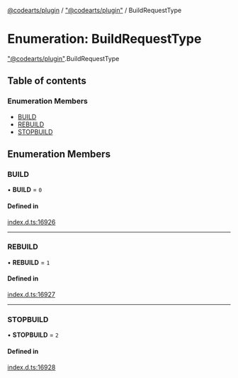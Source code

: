 [@codearts/plugin](../README.md) / ["@codearts/plugin"](../modules/_codearts_plugin_.md) / BuildRequestType

# Enumeration: BuildRequestType

["@codearts/plugin"](../modules/_codearts_plugin_.md).BuildRequestType

## Table of contents

### Enumeration Members

- [BUILD](codearts_plugin_.BuildRequestType.md#build)
- [REBUILD](codearts_plugin_.BuildRequestType.md#rebuild)
- [STOPBUILD](codearts_plugin_.BuildRequestType.md#stopbuild)

## Enumeration Members

### BUILD

• **BUILD** = ``0``

#### Defined in

[index.d.ts:16926](https://github.com/xyz-fish/cloudide-plugin-api/blob/9927cd6/index.d.ts#L16926)

___

### REBUILD

• **REBUILD** = ``1``

#### Defined in

[index.d.ts:16927](https://github.com/xyz-fish/cloudide-plugin-api/blob/9927cd6/index.d.ts#L16927)

___

### STOPBUILD

• **STOPBUILD** = ``2``

#### Defined in

[index.d.ts:16928](https://github.com/xyz-fish/cloudide-plugin-api/blob/9927cd6/index.d.ts#L16928)
